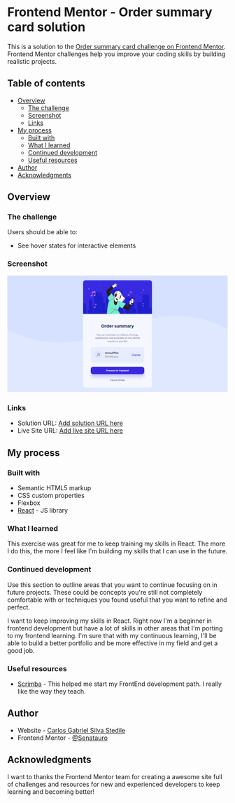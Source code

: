 # Frontend Mentor - Order summary card solution

This is a solution to the [Order summary card challenge on Frontend Mentor](https://www.frontendmentor.io/challenges/order-summary-component-QlPmajDUj). Frontend Mentor challenges help you improve your coding skills by building realistic projects. 

## Table of contents

- [Overview](#overview)
  - [The challenge](#the-challenge)
  - [Screenshot](#screenshot)
  - [Links](#links)
- [My process](#my-process)
  - [Built with](#built-with)
  - [What I learned](#what-i-learned)
  - [Continued development](#continued-development)
  - [Useful resources](#useful-resources)
- [Author](#author)
- [Acknowledgments](#acknowledgments)

## Overview

### The challenge

Users should be able to:

- See hover states for interactive elements

### Screenshot

![](./screenshot.png)

### Links

- Solution URL: [Add solution URL here](https://your-solution-url.com)
- Live Site URL: [Add live site URL here](https://your-live-site-url.com)

## My process

### Built with

- Semantic HTML5 markup
- CSS custom properties
- Flexbox
- [React](https://reactjs.org/) - JS library

### What I learned

This exercise was great for me to keep training my skills in React. The more I do this, the more I feel like I'm building my skills that I can use in the future.

### Continued development

Use this section to outline areas that you want to continue focusing on in future projects. These could be concepts you're still not completely comfortable with or techniques you found useful that you want to refine and perfect.

I want to keep improving my skills in React. Right now I'm a beginner in frontend development but have a lot of skills in other areas that I'm porting to my frontend learning. I'm sure that with my continuous learning, I'll be able to build a better portfolio and be more effective in my field and get a good job.

### Useful resources

- [Scrimba](https://www.scrimba.com) - This helped me start my FrontEnd development path. I really like the way they teach.

## Author

- Website - [Carlos Gabriel Silva Stedile](https://senatauro.github.io/)
- Frontend Mentor - [@Senatauro](https://www.frontendmentor.io/profile/senatauro)

## Acknowledgments

I want to thanks the Frontend Mentor team for creating a awesome site full of challenges and resources for new and experienced developers to keep learning and becoming better!